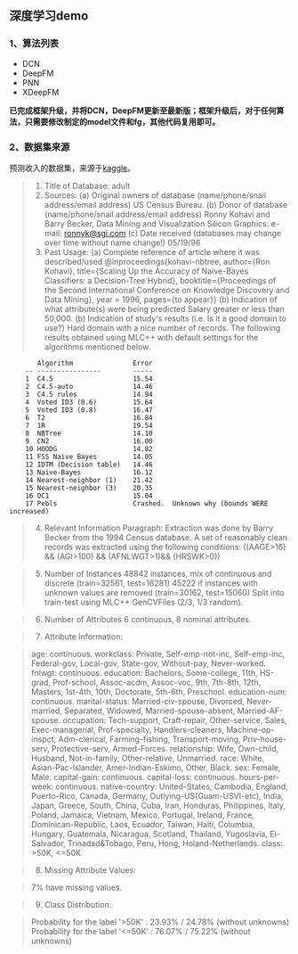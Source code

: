 ## 深度学习demo

### 1、算法列表

* DCN
* DeepFM
* PNN
* XDeepFM

**已完成框架升级，并将DCN，DeepFM更新至最新版；框架升级后，对于任何算法，只需要修改制定的model文件和fg，其他代码复用即可。**

### 2、数据集来源

预测收入的数据集，来源于[kaggle](https://www.kaggle.com/wenruliu/adult-income-dataset/data)。

> 1. Title of Database: adult
> 2. Sources:
   (a) Original owners of database (name/phone/snail address/email address)
       US Census Bureau.
   (b) Donor of database (name/phone/snail address/email address)
       Ronny Kohavi and Barry Becker, 
       Data Mining and Visualization
       Silicon Graphics.
       e-mail: ronnyk@sgi.com
   (c) Date received (databases may change over time without name change!)
       05/19/96
> 3. Past Usage:
   (a) Complete reference of article where it was described/used
        @inproceedings{kohavi-nbtree,
           author={Ron Kohavi},
           title={Scaling Up the Accuracy of Naive-Bayes Classifiers: a 
                  Decision-Tree Hybrid},
           booktitle={Proceedings of the Second International Conference on
                      Knowledge Discovery and Data Mining},
           year = 1996,
           pages={to appear}}
   (b) Indication of what attribute(s) were being predicted 
       Salary greater or less than 50,000.
   (b) Indication of study's results (i.e. Is it a good domain to use?)
       Hard domain with a nice number of records.
       The following results obtained using MLC++ with default settings
       for the algorithms mentioned below.
        
           Algorithm               Error
        -- ----------------        -----
        1  C4.5                    15.54
        2  C4.5-auto               14.46
        3  C4.5 rules              14.94
        4  Voted ID3 (0.6)         15.64
        5  Voted ID3 (0.8)         16.47
        6  T2                      16.84
        7  1R                      19.54
        8  NBTree                  14.10
        9  CN2                     16.00
        10 HOODG                   14.82
        11 FSS Naive Bayes         14.05
        12 IDTM (Decision table)   14.46
        13 Naive-Bayes             16.12
        14 Nearest-neighbor (1)    21.42
        15 Nearest-neighbor (3)    20.35
        16 OC1                     15.04
        17 Pebls                   Crashed.  Unknown why (bounds WERE increased)

> 4. Relevant Information Paragraph:
   Extraction was done by Barry Becker from the 1994 Census database.  A set
    of reasonably clean records was extracted using the following conditions:
    ((AAGE>16) && (AGI>100) && (AFNLWGT>1)&& (HRSWK>0))

> 5. Number of Instances
   48842 instances, mix of continuous and discrete    (train=32561, test=16281)
   45222 if instances with unknown values are removed (train=30162, test=15060)
   Split into train-test using MLC++ GenCVFiles (2/3, 1/3 random).

> 6. Number of Attributes 
   6 continuous, 8 nominal attributes.

> 7. Attribute Information: 

> age: continuous.
workclass: Private, Self-emp-not-inc, Self-emp-inc, Federal-gov, Local-gov, State-gov, Without-pay, Never-worked.
fnlwgt: continuous.
education: Bachelors, Some-college, 11th, HS-grad, Prof-school, Assoc-acdm, Assoc-voc, 9th, 7th-8th, 12th, Masters, 1st-4th, 10th, Doctorate, 5th-6th, Preschool.
education-num: continuous.
marital-status: Married-civ-spouse, Divorced, Never-married, Separated, Widowed, Married-spouse-absent, Married-AF-spouse.
occupation: Tech-support, Craft-repair, Other-service, Sales, Exec-managerial, Prof-specialty, Handlers-cleaners, Machine-op-inspct, Adm-clerical, Farming-fishing, Transport-moving, Priv-house-serv, Protective-serv, Armed-Forces.
relationship: Wife, Own-child, Husband, Not-in-family, Other-relative, Unmarried.
race: White, Asian-Pac-Islander, Amer-Indian-Eskimo, Other, Black.
sex: Female, Male.
capital-gain: continuous.
capital-loss: continuous.
hours-per-week: continuous.
native-country: United-States, Cambodia, England, Puerto-Rico, Canada, Germany, Outlying-US(Guam-USVI-etc), India, Japan, Greece, South, China, Cuba, Iran, Honduras, Philippines, Italy, Poland, Jamaica, Vietnam, Mexico, Portugal, Ireland, France, Dominican-Republic, Laos, Ecuador, Taiwan, Haiti, Columbia, Hungary, Guatemala, Nicaragua, Scotland, Thailand, Yugoslavia, El-Salvador, Trinadad&Tobago, Peru, Hong, Holand-Netherlands.
class: >50K, <=50K

> 8. Missing Attribute Values: 

>   7% have missing values.

> 9. Class Distribution: 

> Probability for the label '>50K'  : 23.93% / 24.78% (without unknowns)
 Probability for the label '<=50K' : 76.07% / 75.22% (without unknowns)


